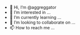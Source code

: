 - 👋 Hi, I’m @aggreggator
- 👀 I’m interested in ...
- 🌱 I’m currently learning ...
- 💞️ I’m looking to collaborate on ...
- 📫 How to reach me ...

<!---
aggreggator/aggreggator is a ✨ special ✨ repository because its `README.md` (this file) appears on your GitHub profile.
You can click the Preview link to take a look at your changes.
--->

